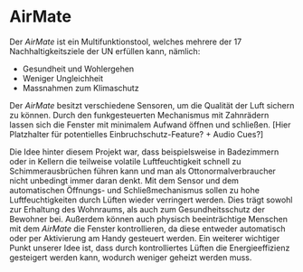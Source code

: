 # AirMate
Der *AirMate* ist ein Multifunktionstool, welches mehrere der 17 Nachhaltigkeitsziele der UN erfüllen kann, nämlich: 
- Gesundheit und Wohlergehen
- Weniger Ungleichheit
- Massnahmen zum Klimaschutz

Der *AirMate* besitzt verschiedene Sensoren, um die Qualität der Luft sichern zu können. Durch den funkgesteuerten Mechanismus mit Zahnrädern lassen sich die Fenster mit minimalem Aufwand öffnen und schließen. [Hier Platzhalter für potentielles Einbruchschutz-Feature? + Audio Cues?] 

Die Idee hinter diesem Projekt war, dass beispielsweise in Badezimmern oder in Kellern die teilweise volatile Luftfeuchtigkeit schnell zu Schimmerausbrüchen führen kann und man als Ottonormalverbraucher nicht unbedingt immer daran denkt. Mit dem Sensor und dem automatischen Öffnungs- und Schließmechanismus sollen zu hohe Luftfeuchtigkeiten durch Lüften wieder verringert werden. Dies trägt sowohl zur Erhaltung des Wohnraums, als auch zum Gesundheitsschutz der Bewohner bei. Außerdem können auch physisch beeinträchtige Menschen mit dem *AirMate* die Fenster kontrollieren, da diese entweder automatisch oder per Aktivierung am Handy gesteuert werden. Ein weiterer wichtiger Punkt unserer Idee ist, dass durch kontrolliertes Lüften die Energieeffizienz gesteigert werden kann, wodurch weniger geheizt werden muss.     
